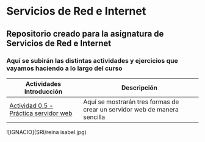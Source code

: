 # Servicios de Red e Internet
## Repositorio creado para la asignatura de Servicios de Red e Internet
### Aquí se subirán las distintas actividades y ejercicios que vayamos haciendo a lo largo del curso


**Actividades Introducción** | **Descripción**
------------------------------ | ----------------
[Actividad 0.5 - Práctica servidor web](/TEMA_0/) | Aquí se mostrarán tres formas de crear un servidor web de manera sencilla



![IGNACIO](SRI/reina isabel.jpg)

